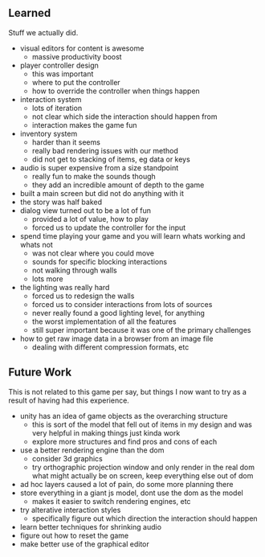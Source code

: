 ## Learned

Stuff we actually did.

- visual editors for content is awesome
  - massive productivity boost
- player controller design
  - this was important
  - where to put the controller
  - how to override the controller when things happen
- interaction system
  - lots of iteration
  - not clear which side the interaction should happen from
  - interaction makes the game fun
- inventory system
  - harder than it seems
  - really bad rendering issues with our method
  - did not get to stacking of items, eg data or keys
- audio is super expensive from a size standpoint
  - really fun to make the sounds though
  - they add an incredible amount of depth to the game
- built a main screen but did not do anything with it
- the story was half baked
- dialog view turned out to be a lot of fun
  - provided a lot of value, how to play
  - forced us to update the controller for the input
- spend time playing your game and you will learn whats working and whats not
  - was not clear where you could move
  - sounds for specific blocking interactions
  - not walking through walls
  - lots more
- the lighting was really hard
  - forced us to redesign the walls
  - forced us to consider interactions from lots of sources
  - never really found a good lighting level, for anything
  - the worst implementation of all the features
  - still super important because it was one of the primary challenges
- how to get raw image data in a browser from an image file
  - dealing with different compression formats, etc




## Future Work

This is not related to this game per say, but things I now want to try as a result of having had this experience.

- unity has an idea of game objects as the overarching structure
  - this is sort of the model that fell out of items in my design and was very helpful in making things just kinda work
  - explore more structures and find pros and cons of each
- use a better rendering engine than the dom
  - consider 3d graphics
  - try orthographic projection window and only render in the real dom what might actually be on screen, keep everything else out of dom
- ad hoc layers caused a lot of pain, do some more planning there
- store everything in a giant js model, dont use the dom as the model
  - makes it easier to switch rendering engines, etc
- try alterative interaction styles
  - specifically figure out which direction the interaction should happen
- learn better techniques for shrinking audio
- figure out how to reset the game
- make better use of the graphical editor